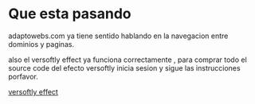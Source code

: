 <h1>Que esta pasando</h1>

<p>
adaptowebs.com ya tiene sentido
hablando en la navegacion entre 
dominios y paginas.
</p>

<p>
 also el versoftly effect ya funciona correctamente
 , para comprar todo el source code del efecto versoftly
 inicia sesion y sigue las instrucciones porfavor.
</p>

<a href="https://adaptowebs.com">versoftly effect</a>